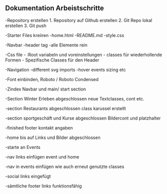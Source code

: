 ## Dokumentation Arbeistschritte


-Repository erstellen
    1. Repository auf Github erstellen
    2. Git Repo lokal erstellen
    3. Git push

-Starter Files kreiiren
    -home.html
    -README.md
    -style.css

-Navbar
    -header tag
    -alle Elemente rein

-Css file
    - :Root variabeln und voreinstellungen
    - classes für wiederhollende Formen
    - Spezifische Classes für den Header

-Navigation
    -different svg imports
    -hover events
    sizing etc

-Font einbinden, Roboto / Roboto Condensed

-Zindex Navbar und main/ start section

-Section Winter Erleben abgeschlossen neue Textclasses, cont etc.

-section Restaurants abgeschlossen class karussel erstellt

-section sportgeschäft und Kurse abgeschlossen Bildercont und platzhalter

-finished footer kontakt angaben

-home bis auf Links und Bilder abgeschlossen

-starte an Events

-nav links einfügen event und home

-nav in events einfügen wie auch erneut genutzte classes

-social links eingefügt

-sämtliche footer links funktionsfähig